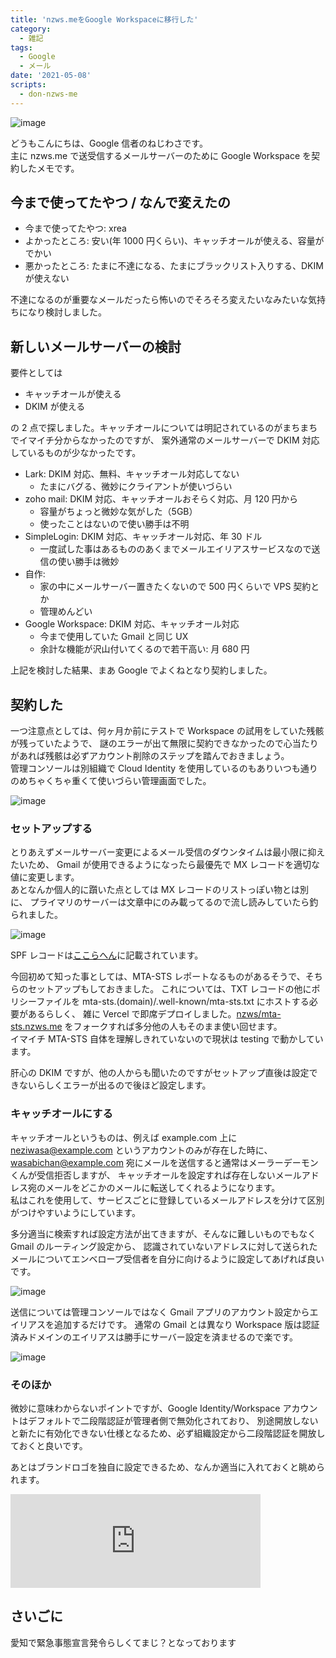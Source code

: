 ```yaml
---
title: 'nzws.meをGoogle Workspaceに移行した'
category:
  - 雑記
tags:
  - Google
  - メール
date: '2021-05-08'
scripts:
  - don-nzws-me
---
```


![image](https://user-images.githubusercontent.com/14953122/117500216-47002580-afb7-11eb-9f9f-faec3ed6c165.png)

どうもこんにちは、Google 信者のねじわさです。  
主に nzws.me で送受信するメールサーバーのために Google Workspace を契約したメモです。

## 今まで使ってたやつ / なんで変えたの

- 今まで使ってたやつ: xrea
- よかったところ: 安い(年 1000 円くらい)、キャッチオールが使える、容量がでかい
- 悪かったところ: たまに不達になる、たまにブラックリスト入りする、DKIM が使えない

不達になるのが重要なメールだったら怖いのでそろそろ変えたいなみたいな気持ちになり検討しました。

## 新しいメールサーバーの検討

要件としては

- キャッチオールが使える
- DKIM が使える

の 2 点で探しました。キャッチオールについては明記されているのがまちまちでイマイチ分からなかったのですが、
案外通常のメールサーバーで DKIM 対応しているものが少なかったです。

- Lark: DKIM 対応、無料、キャッチオール対応してない
  - たまにバグる、微妙にクライアントが使いづらい
- zoho mail: DKIM 対応、キャッチオールおそらく対応、月 120 円から
  - 容量がちょっと微妙な気がした（5GB）
  - 使ったことはないので使い勝手は不明
- SimpleLogin: DKIM 対応、キャッチオール対応、年 30 ドル
  - 一度試した事はあるもののあくまでメールエイリアスサービスなので送信の使い勝手は微妙
- 自作:
  - 家の中にメールサーバー置きたくないので 500 円くらいで VPS 契約とか
  - 管理めんどい
- Google Workspace: DKIM 対応、キャッチオール対応
  - 今まで使用していた Gmail と同じ UX
  - 余計な機能が沢山付いてくるので若干高い: 月 680 円

上記を検討した結果、まあ Google でよくねとなり契約しました。

## 契約した

一つ注意点としては、何ヶ月か前にテストで Workspace の試用をしていた残骸が残っていたようで、
謎のエラーが出て無限に契約できなかったので心当たりがあれば残骸は必ずアカウント削除のステップを踏んでおきましょう。  
管理コンソールは別組織で Cloud Identity を使用しているのもありいつも通りのめちゃくちゃ重くて使いづらい管理画面でした。

![image](https://user-images.githubusercontent.com/14953122/117500264-55e6d800-afb7-11eb-8529-63dfc887f97e.png)

### セットアップする

とりあえずメールサーバー変更によるメール受信のダウンタイムは最小限に抑えたいため、
Gmail が使用できるようになったら最優先で MX レコードを適切な値に変更します。  
あとなんか個人的に躓いた点としては MX レコードのリストっぽい物とは別に、
プライマリのサーバーは文章中にのみ載ってるので流し読みしていたら釣られました。

![image](https://user-images.githubusercontent.com/14953122/117500300-61d29a00-afb7-11eb-8dc2-0a587a32c167.png)

SPF レコードは[ここらへん](https://support.google.com/a/answer/2716802?hl=ja)に記載されています。

今回初めて知った事としては、MTA-STS レポートなるものがあるそうで、そちらのセットアップもしておきました。
これについては、TXT レコードの他にポリシーファイルを mta-sts.(domain)/.well-known/mta-sts.txt にホストする必要があるらしく、
雑に Vercel で即席デプロイしました。[nzws/mta-sts.nzws.me](https://github.com/nzws/mta-sts.nzws.me) をフォークすれば多分他の人もそのまま使い回せます。  
イマイチ MTA-STS 自体を理解しきれていないので現状は testing で動かしています。

肝心の DKIM ですが、他の人からも聞いたのですがセットアップ直後は設定できないらしくエラーが出るので後ほど設定します。

### キャッチオールにする

キャッチオールというものは、例えば example.com 上に neziwasa@example.com というアカウントのみが存在した時に、
wasabichan@example.com 宛にメールを送信すると通常はメーラーデーモンくんが受信拒否しますが、
キャッチオールを設定すれば存在しないメールアドレス宛のメールをどこかのメールに転送してくれるようになります。  
私はこれを使用して、サービスごとに登録しているメールアドレスを分けて区別がつけやすいようにしています。

多分適当に検索すれば設定方法が出てきますが、そんなに難しいものでもなく Gmail のルーティング設定から、
認識されていないアドレスに対して送られたメールについてエンベロープ受信者を自分に向けるように設定してあげれば良いです。

![image](https://user-images.githubusercontent.com/14953122/117500349-7a42b480-afb7-11eb-91e2-7f45a62c7225.png)

送信については管理コンソールではなく Gmail アプリのアカウント設定からエイリアスを追加するだけです。
通常の Gmail とは異なり Workspace 版は認証済みドメインのエイリアスは勝手にサーバー設定を済ませるので楽です。

![image](https://user-images.githubusercontent.com/14953122/117500369-80d12c00-afb7-11eb-9d50-888f07e8b8bb.png)

### そのほか

微妙に意味わからないポイントですが、Google Identity/Workspace アカウントはデフォルトで二段階認証が管理者側で無効化されており、
別途開放しないと新たに有効化できない仕様となるため、必ず組織設定から二段階認証を開放しておくと良いです。

あとはブランドロゴを独自に設定できるため、なんか適当に入れておくと眺められます。

<iframe src="https://don.nzws.me/@nzws/106195066786093351/embed" class="mastodon-embed" style="max-width: 100%; border: 0" width="400" allowfullscreen="allowfullscreen"></iframe>

## さいごに

愛知で緊急事態宣言発令らしくてまじ？となっております
